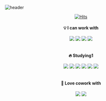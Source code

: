 ![header](https://capsule-render.vercel.app/api?type=waving&color=add8e6&height=250&section=header&text=I%20am%20Ellie%20🙋🏻‍♀️&desc=This%20is%20my%20ShellTer,%20and&fontAlign=80&descAlign=70&descAlignY=33&fontSize=50&animation=fadeIn)

<div align="center">

  [![Hits](https://hits.seeyoufarm.com/api/count/incr/badge.svg?url=https%3A%2F%2Fgithub.com%2F31lie%2Fhit-counter&count_bg=%232F78D8&title_bg=%23C0D4F6&icon=keybase.svg&icon_color=%23203D7F&title=helloo&edge_flat=false)](https://github.com/31lie)
  
  #### 💡 I can work with
  <img src="https://img.shields.io/badge/HTML-dc143c?style=round-square&logo=HTML5&logoColor=white"/> <img src="https://img.shields.io/badge/CSS-d2691e?style=round-square&logo=CSS3&logoColor=white"/> <img src="https://img.shields.io/badge/SCSS-daa520?style=round-square&logo=Sass&logoColor=white"/> <img src="https://img.shields.io/badge/JavaScript-2e8b57?style=round-square&logo=JavaScript&logoColor=white"/>
  <br>
  <br>

  #### 🔥 Studying1

  <img src="https://img.shields.io/badge/Swift-b0e0e6?style=round-square&logo=Swift&logoColor=white"/> <img src="https://img.shields.io/badge/React-b0c4de?style=round-square&logo=React&logoColor=white"/> <img src="https://img.shields.io/badge/Node.js-b0e0e6?style=round-square&logo=Node.js&logoColor=white"/> <img src="https://img.shields.io/badge/Vue.js-b0c4de?style=round-square&logo=Vue.js&logoColor=white"/> <img src="https://img.shields.io/badge/TypeScript-b0e0e6?style=round-square&logo=TypeScript&logoColor=white"/> <img src="https://img.shields.io/badge/jQuery-b0c4de?style=round-square&logo=jQuery&logoColor=white"/>
  <br>
  <br>

  #### 🌊  Love cowork with
  <img src="https://img.shields.io/badge/Github-696969?style=round-square&logo=github&logoColor=white"/> <img src="https://img.shields.io/badge/Notion-dcdcdc?style=round-square&logo=notion&logoColor=black"/>
</div>
